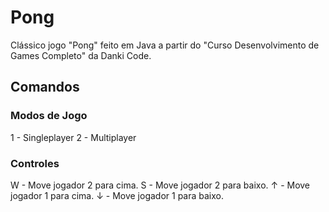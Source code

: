 # Pong
Clássico jogo "Pong" feito em Java a partir do "Curso Desenvolvimento de Games Completo" da Danki Code.

## Comandos
### Modos de Jogo
1 - Singleplayer
2 - Multiplayer

### Controles
W - Move jogador 2 para cima.
S - Move jogador 2 para baixo.
↑ - Move jogador 1 para cima.
↓ - Move jogador 1 para baixo.
